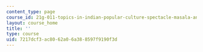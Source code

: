 ```yaml
---
content_type: page
course_id: 21g-011-topics-in-indian-popular-culture-spectacle-masala-and-genre-fall-2006
layout: course_home
title: ''
type: course
uid: 7217dcf3-ac80-62a0-6a38-8597f9190f3d
---
```

